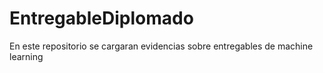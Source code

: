 # EntregableDiplomado
En este repositorio se cargaran evidencias sobre entregables de machine learning
